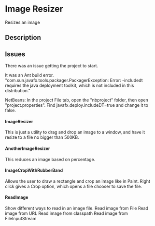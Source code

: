 # Image Resizer

Resizes an image

## Description


## Issues

There was an issue getting the project to start.

It was an Ant build error.
"com.sun.javafx.tools.packager.PackagerException: Error: -includedt requires the java deployment toolkit, which is not included in this distribution."

NetBeans: In the project File tab, open the "nbproject" folder, then open "project.properties".  Find javafx.deploy.includeDT=true and change it to false.

#### ImageResizer
This is just a utility to drag and drop an image to a window, and have it resize to a file no bigger than 500KB.

#### AnotherImageResizer
This reduces an image based on percentage.

#### ImageCropWithRubberBand
Allows the user to draw a rectangle and crop an image like in Paint. Right click gives a Crop option, which opens a file chooser to save the file.

#### ReadImage
Show different ways to read in an image file.
Read image from File
Read image from URL
Read image from classpath
Read image from FileInputStream

